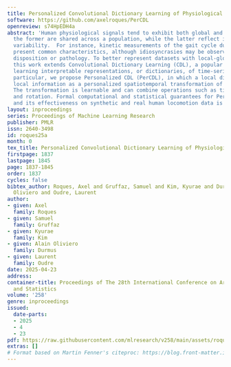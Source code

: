 ```yaml
---
title: Personalized Convolutional Dictionary Learning of Physiological Time Series
software: https://github.com/axelroques/PerCDL
openreview: s74HpEDH4a
abstract: 'Human physiological signals tend to exhibit both global and local structures:
  the former are shared across a population, while the latter reflect inter-individual
  variability.  For instance, kinetic measurements of the gait cycle during locomotion
  present common characteristics, although idiosyncrasies may be observed due to biomechanical
  disposition or pathology. To better represent datasets with local-global structure,
  this work extends Convolutional Dictionary Learning (CDL), a popular method for
  learning interpretable representations, or dictionaries, of time-series data. In
  particular, we propose Personalized CDL (PerCDL), in which a local dictionary models
  local information as a personalized spatiotemporal transformation of a global dictionary.
  The transformation is learnable and can combine operations such as time-warping
  and rotation. Formal computational and statistical guarantees for PerCDL are provided
  and its effectiveness on synthetic and real human locomotion data is demonstrated.'
layout: inproceedings
series: Proceedings of Machine Learning Research
publisher: PMLR
issn: 2640-3498
id: roques25a
month: 0
tex_title: Personalized Convolutional Dictionary Learning of Physiological Time Series
firstpage: 1837
lastpage: 1845
page: 1837-1845
order: 1837
cycles: false
bibtex_author: Roques, Axel and Gruffaz, Samuel and Kim, Kyurae and Durmus, Alain
  Oliviero and Oudre, Laurent
author:
- given: Axel
  family: Roques
- given: Samuel
  family: Gruffaz
- given: Kyurae
  family: Kim
- given: Alain Oliviero
  family: Durmus
- given: Laurent
  family: Oudre
date: 2025-04-23
address:
container-title: Proceedings of The 28th International Conference on Artificial Intelligence
  and Statistics
volume: '258'
genre: inproceedings
issued:
  date-parts:
  - 2025
  - 4
  - 23
pdf: https://raw.githubusercontent.com/mlresearch/v258/main/assets/roques25a/roques25a.pdf
extras: []
# Format based on Martin Fenner's citeproc: https://blog.front-matter.io/posts/citeproc-yaml-for-bibliographies/
---
```

